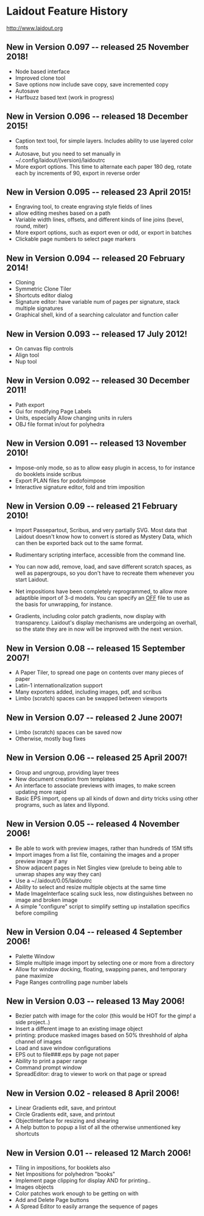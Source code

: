 
Laidout Feature History
=======================
http://www.laidout.org


New in Version 0.097  --  released 25 November 2018!
----------------------------------------------------
 - Node based interface
 - Improved clone tool
 - Save options now include save copy, save incremented copy
 - Autosave
 - Harfbuzz based text (work in progress)


New in Version 0.096  --  released 18 December 2015!
----------------------------------------------------
 - Caption text tool, for simple layers. Includes ability to use layered color fonts
 - Autosave, but you need to set manually in ~/.config/laidout/(version)/laidoutrc
 - More export options. This time to alternate each paper 180 deg, rotate each by increments of 90, export in reverse order


New in Version 0.095  --  released 23 April 2015!
-------------------------------------------------
 - Engraving tool, to create engraving style fields of lines
 - allow editing meshes based on a path
 - Variable width lines, offsets, and different kinds of line joins (bevel, round, miter)
 - More export options, such as export even or odd, or export in batches
 - Clickable page numbers to select page markers


New in Version 0.094  --  released 20 February 2014!
----------------------------------------------------
 - Cloning
 - Symmetric Clone Tiler
 - Shortcuts editor dialog
 - Signature editor: have variable num of pages per signature, stack multiple signatures
 - Graphical shell, kind of a searching calculator and function caller


New in Version 0.093  --  released 17 July 2012!
------------------------------------------------
 - On canvas flip controls
 - Align tool
 - Nup tool


New in Version 0.092  --  released 30 December 2011!
----------------------------------------------------
 - Path export
 - Gui for modifying Page Labels
 - Units, especially Allow changing units in rulers
 - OBJ file format in/out for polyhedra


New in Version 0.091  --  released 13 November 2010!
----------------------------------------------------

 - Impose-only mode, so as to allow easy plugin in access, to for instance do booklets inside scribus
 - Export PLAN files for podofoimpose
 - Interactive signature editor, fold and trim imposition


New in Version 0.09  -- released 21 February 2010!
--------------------------------------------------

 - Import Passepartout, Scribus, and very partially SVG.
Most data that Laidout doesn't know how to convert is stored as Mystery Data, which can then be exported
back out to the same format.
 - Rudimentary scripting interface, accessible from the command line.

 - You can now add, remove, load, and save different scratch spaces, as well as papergroups, so
you don't have to recreate them whenever you start Laidout.
 - Net impositions have been completely reprogrammed, to allow more adaptible import
of 3-d models. You can specify an <a href="http://shape.cs.princeton.edu/benchmark/documentation/off_format.html">OFF</a>
file to use as the basis for unwrapping, for instance.
 - Gradients, including color patch gradients, now display with transparency. Laidout's display mechanisms are
undergoing an overhall, so the state they are in now will be improved with the next version.


New in Version 0.08  -- released 15 September 2007!
---------------------------------------------------

 - A Paper Tiler, to spread one page on contents over many pieces of paper
 - Latin-1 internationalization support
 - Many exporters added, including images, pdf, and scribus
 - Limbo (scratch) spaces can be swapped between viewports


New in Version 0.07  -- released 2 June 2007!
---------------------------------------------

 - Limbo (scratch) spaces can be saved now
 - Otherwise, mostly bug fixes


New in Version 0.06  -- released 25 April 2007!
-----------------------------------------------

 - Group and ungroup, providing layer trees
 - New document creation from templates
 - An interface to associate previews with images, to make screen updating more rapid
 - Basic EPS import, opens up all kinds of down and dirty tricks using other programs, such as latex and lilypond.


New in Version 0.05  -- released 4 November 2006! 
-------------------------------------------------

 - Be able to work with preview images, rather than hundreds of 15M tiffs 
 - Import images from a list file, containing the images and a proper preview image if any 
 - Show adjacent pages in Net Singles view (prelude to being able to unwrap shapes any way they can) 
 - Use a ~/.laidout/0.05/laidoutrc 
 - Ability to select and resize multiple objects at the same time
 - Made ImageInterface scaling suck less, now distinguishes between no image and broken image 
 - A simple "configure" script to simplify setting up installation specifics before compiling 


New in Version 0.04  -- released 4 September 2006! 
--------------------------------------------------

 - Palette Window 
 - Simple multiple image import by selecting one or more from a directory 
 - Allow for window docking, floating, swapping panes, and temporary pane maximize 
 - Page Ranges controlling page number labels 
 

New in Version 0.03  -- released 13 May 2006! 
---------------------------------------------

 - Bezier patch with image for the color (this would be HOT for the gimp! a side project..) 
 - Insert a different image to an existing image object 
 - printing: produce masked images based on 50% threshhold of alpha channel of images 
 - Load and save window configurations 
 - EPS out to file###.eps by page not paper 
 - Ability to print a paper range 
 - Command prompt window 
 - SpreadEditor: drag to viewer to work on that page or spread 


New in Version 0.02 - released 8 April 2006! 
--------------------------------------------

 - Linear Gradients edit, save, and printout 
 - Circle Gradients edit, save, and printout 
 - ObjectInterface for resizing and shearing 
 - A help button to popup a list of all the otherwise unmentioned key shortcuts 


New in Version 0.01 -- released 12 March 2006! 
----------------------------------------------

 - Tiling in impositions, for booklets also  
 - Net Impositions for polyhedron "books" 
 - Implement page clipping for display AND for printing.. 
 - Images objects 
 - Color patches work enough to be getting on with 
 - Add and Delete Page buttons 
 - A Spread Editor to easily arrange the sequence of pages 

